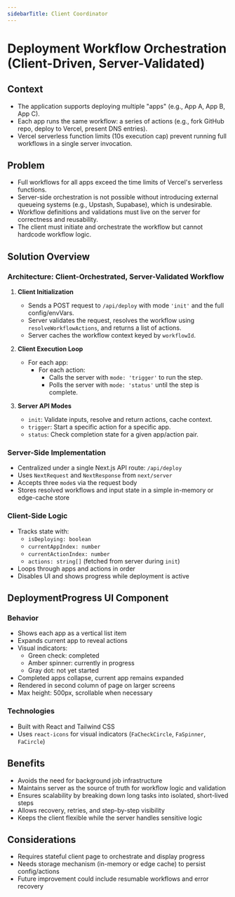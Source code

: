 ```yaml
---
sidebarTitle: Client Coordinator
---
```


# Deployment Workflow Orchestration (Client-Driven, Server-Validated)

## Context

- The application supports deploying multiple "apps" (e.g., App A, App B, App C).
- Each app runs the same workflow: a series of actions (e.g., fork GitHub repo, deploy to Vercel, present DNS entries).
- Vercel serverless function limits (10s execution cap) prevent running full workflows in a single server invocation.

## Problem

- Full workflows for all apps exceed the time limits of Vercel's serverless functions.
- Server-side orchestration is not possible without introducing external queueing systems (e.g., Upstash, Supabase), which is undesirable.
- Workflow definitions and validations must live on the server for correctness and reusability.
- The client must initiate and orchestrate the workflow but cannot hardcode workflow logic.

## Solution Overview

### Architecture: Client-Orchestrated, Server-Validated Workflow

1. **Client Initialization**  
   - Sends a POST request to `/api/deploy` with mode `'init'` and the full config/envVars.
   - Server validates the request, resolves the workflow using `resolveWorkflowActions`, and returns a list of actions.
   - Server caches the workflow context keyed by `workflowId`.

2. **Client Execution Loop**  
   - For each app:
     - For each action:
       - Calls the server with `mode: 'trigger'` to run the step.
       - Polls the server with `mode: 'status'` until the step is complete.

3. **Server API Modes**  
   - `init`: Validate inputs, resolve and return actions, cache context.
   - `trigger`: Start a specific action for a specific app.
   - `status`: Check completion state for a given app/action pair.

### Server-Side Implementation

- Centralized under a single Next.js API route: `/api/deploy`
- Uses `NextRequest` and `NextResponse` from `next/server`
- Accepts three `mode`s via the request body
- Stores resolved workflows and input state in a simple in-memory or edge-cache store

### Client-Side Logic

- Tracks state with:
  - `isDeploying: boolean`
  - `currentAppIndex: number`
  - `currentActionIndex: number`
  - `actions: string[]` (fetched from server during `init`)
- Loops through apps and actions in order
- Disables UI and shows progress while deployment is active

## DeploymentProgress UI Component

### Behavior

- Shows each app as a vertical list item
- Expands current app to reveal actions
- Visual indicators:
  - Green check: completed
  - Amber spinner: currently in progress
  - Gray dot: not yet started
- Completed apps collapse, current app remains expanded
- Rendered in second column of page on larger screens
- Max height: 500px, scrollable when necessary

### Technologies

- Built with React and Tailwind CSS
- Uses `react-icons` for visual indicators (`FaCheckCircle`, `FaSpinner`, `FaCircle`)

## Benefits

- Avoids the need for background job infrastructure
- Maintains server as the source of truth for workflow logic and validation
- Ensures scalability by breaking down long tasks into isolated, short-lived steps
- Allows recovery, retries, and step-by-step visibility
- Keeps the client flexible while the server handles sensitive logic

## Considerations

- Requires stateful client page to orchestrate and display progress
- Needs storage mechanism (in-memory or edge cache) to persist config/actions
- Future improvement could include resumable workflows and error recovery

